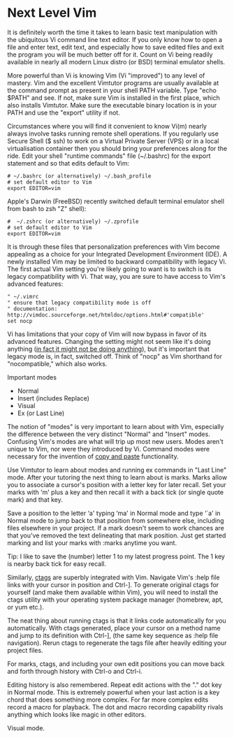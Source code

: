 # Next Level Vim

It is definitely worth the time it takes to learn basic text manipulation with the ubiquitous Vi command line text editor. If you only know how to open a file and enter text, edit text, and especially how to save edited files and exit the program you will be much better off for it. Count on Vi being readily available in nearly all modern Linux distro (or BSD) terminal emulator shells.

More powerful than Vi is knowing Vim (Vi "improved") to any level of mastery. Vim and the excellent Vimtutor programs are usually available at the command prompt as present in your shell PATH variable. Type "echo $PATH" and see. If not, make sure Vim is installed in the first place, which also installs Vimtutor. Make sure the executable binary location is in your PATH and use the "export" utility if not.

Circumstances where you will find it convenient to know Vi(m) nearly always involve tasks running remote shell operations. If you regularly use Secure Shell ($ ssh) to work on a Virtual Private Server (VPS) or in a local virtualisation container then you should bring your preferences along for the ride. Edit your shell "runtime commands" file (~/.bashrc) for the export statement and so that edits default to Vim:

```
# ~/.bashrc (or alternatively) ~/.bash_profile
# set default editor to Vim
export EDITOR=vim
```

Apple's Darwin (FreeBSD) recently switched default terminal emulator shell from bash to zsh "Z" shell):

```
#  ~/.zshrc (or alternatively) ~/.zprofile
# set default editor to Vim
export EDITOR=vim
```

It is through these files that personalization preferences with Vim become appealing as a choice for your Integrated Development Environment (IDE). A newly installed Vim may be limited to backward compatibility with legacy Vi. The first actual Vim setting you're likely going to want is to switch is its legacy compatibility with Vi. That way, you are sure to have access to Vim's advanced features:

```
" ~/.vimrc 
" ensure that legacy compatibility mode is off
" documentation: http://vimdoc.sourceforge.net/htmldoc/options.html#'compatible'
set nocp
```

Vi has limitations that your copy of Vim will now bypass in favor of its advanced features. Changing the setting might not seem like it's doing anything ([in fact it might not be doing anything](http://vimdoc.sourceforge.net/htmldoc/starting.html#compatible-default)), but it's important that legacy mode is, in fact, switched off. Think of "nocp" as Vim shorthand for "nocompatible," which also works.

Important modes
* Normal
* Insert (includes Replace)
* Visual
* Ex (or Last Line)

The notion of "modes" is very important to learn about with Vim, especially the difference between the very distinct "Normal" and "Insert" modes. Confusing Vim's modes are what will trip up most new users. Modes aren't unique to Vim, nor were they introduced by Vi. Command modes were necessary for the invention of [copy and paste](https://one.npr.org/i/808404858:808404859) functionality.

Use Vimtutor to learn about modes and running ex commands in "Last Line" mode. After your tutoring the next thing to learn about is marks. Marks allow you to associate a cursor's position with a letter key for later recall. Set your marks with ‘m' plus a key and then recall it with a back tick (or single quote mark) and that key.

Save a position to the letter ‘a' typing ‘ma' in Normal mode and type ‘\`a' in Normal mode to jump back to that position from somewhere else, including files elsewhere in your project. If a mark doesn't seem to work chances are that you've removed the text delineating that mark position. Just get started marking and list your marks with :marks anytime you want.

Tip: I like to save the (number) letter 1 to my latest progress point. The 1 key is nearby back tick for easy recall.

Similarly, [ctags](http://ctags.sourceforge.net) are superbly integrated with Vim. Navigate Vim's :help file links with your cursor in position and Ctrl-]. To generate original ctags for yourself (and make them available within Vim), you will need to install the ctags utility with your operating system package manager (homebrew, apt, or yum etc.).

The neat thing about running ctags is that it links code automatically for you automatically. With ctags generated, place your cursor on a method name and jump to its definition with Ctrl-], (the same key sequence as :help file navigation). Rerun ctags to regenerate the tags file after heavily editing your project files.

For marks, ctags, and including your own edit positions you can move back and forth through history with Ctrl-o and Ctrl-i.

Editing history is also remembered. Repeat edit actions with the "." dot key in Normal mode. This is extremely powerful when your last action is a key chord that does something more complex. For far more complex edits record a macro for playback. The dot and macro recording capability rivals anything which looks like magic in other editors.

Visual mode.
